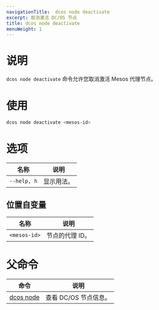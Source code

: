 ```yaml
---
navigationTitle:  dcos node deactivate
excerpt: 取消激活 DC/OS 节点
title: dcos node deactivate
menuWeight: 1
---
```


# 说明

`dcos node deactivate` 命令允许您取消激活 Mesos 代理节点。

# 使用

```bash
dcos node deactivate <mesos-id>
```

# 选项

| 名称 | 说明 |
|---------|-------------|
| `--help, h`   | 显示用法。 |

## 位置自变量

| 名称 | 说明 |
|---------|-------------|
| `<mesos-id>` | 节点的代理 ID。|

# 父命令

| 命令 | 说明 |
|---------|-------------|
| [dcos node](/mesosphere/dcos/cn/2.1/cli/command-reference/dcos-node/) | 查看 DC/OS 节点信息。 |

